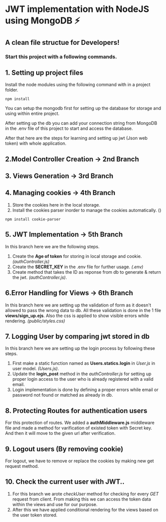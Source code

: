 # JWT implementation with NodeJS using MongoDB ⚡️ 
## A clean file structue for Developers!

### Start this project with a following commands.

## 1. Setting up project files
Install the node modules using the following command with in a project folder.

```npm install```

You can setup the mongodb first for setting up the database for storage and using within entire project.

After setting up the db you can add your connection string from MongoDB in the .env file of this project to start and access the database.

After that here are the steps for learning and setting up jwt (Json web token) with whole application.


 
## 2.Model Controller Creation -> 2nd Branch


## 3. Views Generation -> 3rd Branch


## 4. Managing cookies -> 4th Branch

 1. Store the cookies here in the local storage.
 2. Install the cookies parser inorder to manage the cookies automatically.   ()

```npm install cookie-parser```

## 5. JWT Implementation -> 5th Branch

In this branch here we are the following steps.
 1. Create the **Age of token** for storing in local storage and cookie. *(authController.js)*
 2. Create the **SECRET_KEY** in the .env file for further usage. *(.env)*
 3. Create method that takes the ID as reponse from db to generate & return the jwt.  *(authController.js)*.



## 6.Error Handling for Views -> 6th Branch

In this branch here we are setting up the validation of form as it doesn't allowed to pass the wrong data to db. 
All these validation is done in the 1 file **views/sign_up.ejs**.
Also the css is applied to show visible errors while rendering. *(public/styles.css)*


## 7. Logging User by comparing jwt stored in db

In this branch here we are setting up the login process by following these steps.
 1. First make a static function named as **Users.statics.login** in *User.js* in user model. *(Users.js)*.
 2. Update the **login_post** method in the *authController.js* for setting up proper login access to the user who is already registered with a valid email.
 3. Login implementation is done by defining a proper errors while email or password not found or matched as already in db.


## 8. Protecting Routes for authentication users
For this protection of routes. We added a **authMiddleware.js** middleware file and made a method for varification of existed token with Secret key. And then it will move to the given url after verification.


## 9. Logout users (By removing cookie)
For logout, we have to remove or replace the cookies by making new get request method.


## 10. Check the current user with JWT..
 1. For this branch we arote *checkUser* method for checking for every *GET* request from client. From making this we can access the token data within the views and use for our purpose. 
 2. After this we have applied conditional rendering for the views based on the user token stored. 